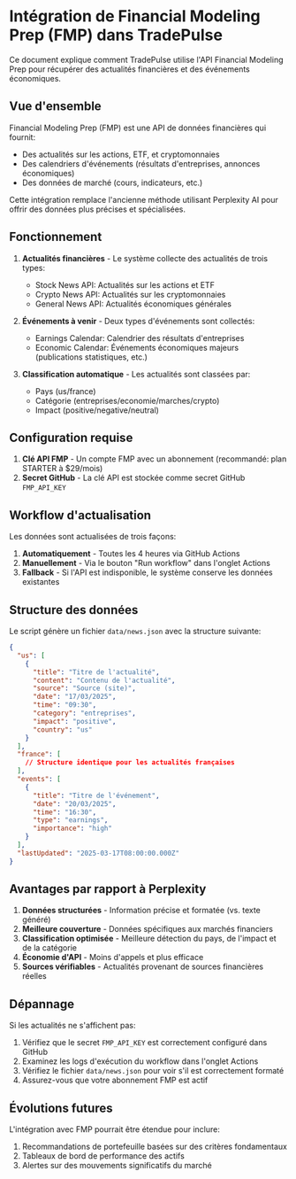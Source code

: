 # Intégration de Financial Modeling Prep (FMP) dans TradePulse

Ce document explique comment TradePulse utilise l'API Financial Modeling Prep pour récupérer des actualités financières et des événements économiques.

## Vue d'ensemble

Financial Modeling Prep (FMP) est une API de données financières qui fournit:
- Des actualités sur les actions, ETF, et cryptomonnaies
- Des calendriers d'événements (résultats d'entreprises, annonces économiques)
- Des données de marché (cours, indicateurs, etc.)

Cette intégration remplace l'ancienne méthode utilisant Perplexity AI pour offrir des données plus précises et spécialisées.

## Fonctionnement

1. **Actualités financières** - Le système collecte des actualités de trois types:
   - Stock News API: Actualités sur les actions et ETF
   - Crypto News API: Actualités sur les cryptomonnaies
   - General News API: Actualités économiques générales

2. **Événements à venir** - Deux types d'événements sont collectés:
   - Earnings Calendar: Calendrier des résultats d'entreprises
   - Economic Calendar: Événements économiques majeurs (publications statistiques, etc.)

3. **Classification automatique** - Les actualités sont classées par:
   - Pays (us/france)
   - Catégorie (entreprises/economie/marches/crypto)
   - Impact (positive/negative/neutral)

## Configuration requise

1. **Clé API FMP** - Un compte FMP avec un abonnement (recommandé: plan STARTER à $29/mois)
2. **Secret GitHub** - La clé API est stockée comme secret GitHub `FMP_API_KEY`

## Workflow d'actualisation

Les données sont actualisées de trois façons:

1. **Automatiquement** - Toutes les 4 heures via GitHub Actions
2. **Manuellement** - Via le bouton "Run workflow" dans l'onglet Actions
3. **Fallback** - Si l'API est indisponible, le système conserve les données existantes

## Structure des données

Le script génère un fichier `data/news.json` avec la structure suivante:

```json
{
  "us": [
    {
      "title": "Titre de l'actualité",
      "content": "Contenu de l'actualité",
      "source": "Source (site)",
      "date": "17/03/2025",
      "time": "09:30",
      "category": "entreprises",
      "impact": "positive",
      "country": "us"
    }
  ],
  "france": [
    // Structure identique pour les actualités françaises
  ],
  "events": [
    {
      "title": "Titre de l'événement",
      "date": "20/03/2025",
      "time": "16:30",
      "type": "earnings",
      "importance": "high"
    }
  ],
  "lastUpdated": "2025-03-17T08:00:00.000Z"
}
```

## Avantages par rapport à Perplexity

1. **Données structurées** - Information précise et formatée (vs. texte généré)
2. **Meilleure couverture** - Données spécifiques aux marchés financiers
3. **Classification optimisée** - Meilleure détection du pays, de l'impact et de la catégorie
4. **Économie d'API** - Moins d'appels et plus efficace
5. **Sources vérifiables** - Actualités provenant de sources financières réelles

## Dépannage

Si les actualités ne s'affichent pas:

1. Vérifiez que le secret `FMP_API_KEY` est correctement configuré dans GitHub
2. Examinez les logs d'exécution du workflow dans l'onglet Actions
3. Vérifiez le fichier `data/news.json` pour voir s'il est correctement formaté
4. Assurez-vous que votre abonnement FMP est actif

## Évolutions futures

L'intégration avec FMP pourrait être étendue pour inclure:

1. Recommandations de portefeuille basées sur des critères fondamentaux
2. Tableaux de bord de performance des actifs
3. Alertes sur des mouvements significatifs du marché
